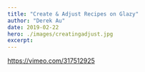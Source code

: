 ```yaml
---
title: "Create & Adjust Recipes on Glazy"
author: "Derek Au"
date: 2019-02-22
hero: ./images/creatingadjust.jpg
excerpt: 
---
```


https://vimeo.com/317512925
